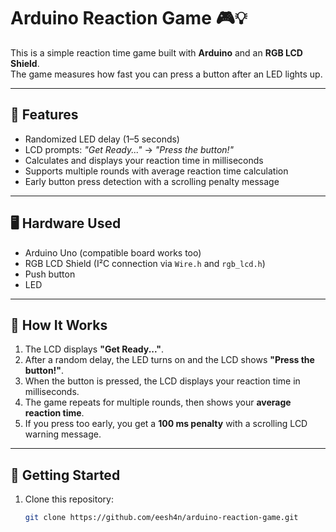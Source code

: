 # Arduino Reaction Game 🎮💡

This is a simple reaction time game built with **Arduino** and an **RGB LCD Shield**.  
The game measures how fast you can press a button after an LED lights up.

---

## 🔧 Features
- Randomized LED delay (1–5 seconds)  
- LCD prompts: *"Get Ready..."* → *"Press the button!"*  
- Calculates and displays your reaction time in milliseconds  
- Supports multiple rounds with average reaction time calculation  
- Early button press detection with a scrolling penalty message  

---

## 🖥️ Hardware Used
- Arduino Uno (compatible board works too)  
- RGB LCD Shield (I²C connection via `Wire.h` and `rgb_lcd.h`)  
- Push button  
- LED  

---

## 📜 How It Works
1. The LCD displays **"Get Ready..."**.  
2. After a random delay, the LED turns on and the LCD shows **"Press the button!"**.  
3. When the button is pressed, the LCD displays your reaction time in milliseconds.  
4. The game repeats for multiple rounds, then shows your **average reaction time**.  
5. If you press too early, you get a **100 ms penalty** with a scrolling LCD warning message.  

---

## 🚀 Getting Started
1. Clone this repository:  
   ```bash
   git clone https://github.com/eesh4n/arduino-reaction-game.git
